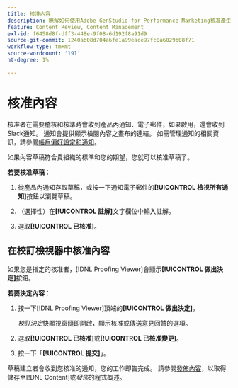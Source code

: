 ```yaml
---
title: 核准內容
description: 瞭解如何使用Adobe GenStudio for Performance Marketing核准產生的內容。
feature: Content Review, Content Management
exl-id: f6458d8f-dff3-448e-9f08-6d192f8a91d9
source-git-commit: 1240a608d704a6fe1a99eace97fc0a6029b08f71
workflow-type: tm+mt
source-wordcount: '191'
ht-degree: 1%

---
```


# 核准內容

核准者在需要稽核和核準時會收到產品內通知、電子郵件，如果啟用，還會收到Slack通知。 通知會提供顯示檢閱內容之畫布的連結。 如需管理通知的相關資訊，請參閱[帳戶偏好設定和通知](https://experienceleague.adobe.com/en/docs/core-services/interface/features/account-preferences)。

如果內容草稿符合貴組織的標準和您的期望，您就可以核准草稿了。

**若要核准草稿**：

1. 從產品內通知存取草稿，或按一下通知電子郵件的&#x200B;**[!UICONTROL 檢視所有通知]**&#x200B;按鈕以瀏覽草稿。

1. （選擇性）在&#x200B;**[!UICONTROL 註解]**&#x200B;文字欄位中輸入註解。

1. 選取&#x200B;**[!UICONTROL 已核准]**。

## 在校訂檢視器中核准內容

如果您是指定的核准者，[!DNL Proofing Viewer]會顯示&#x200B;**[!UICONTROL 做出決定]**&#x200B;按鈕。

**若要決定內容**：

1. 按一下[!DNL Proofing Viewer]頂端的&#x200B;**[!UICONTROL 做出決定]**。

   _校訂決定_&#x200B;快顯視窗隨即開啟，顯示核准或傳送意見回饋的選項。

1. 選取&#x200B;**[!UICONTROL 已核准]**&#x200B;或&#x200B;**[!UICONTROL 已核准變更]**。

1. 按一下「**[!UICONTROL 提交]**」。

草稿建立者會收到您核准的通知，您的工作即告完成。 請參閱[發佈內容](/help/user-guide/approvals/publish-content.md)，以取得儲存至[!DNL Content]或&#x200B;_發佈_&#x200B;的程式概述。

